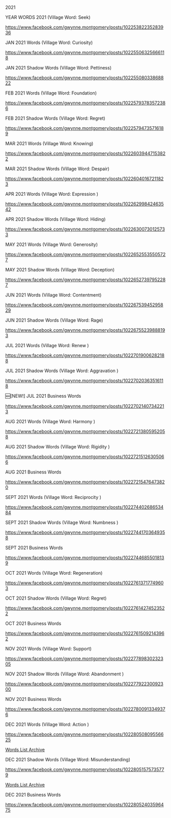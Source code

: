 2021

YEAR WORDS 2021 (Village Word: Seek)

https://www.facebook.com/gwynne.montgomery/posts/10225382235283936

JAN 2021 Words (Village Word: Curiosity)

https://www.facebook.com/gwynne.montgomery/posts/10225506325666118

JAN 2021 Shadow Words (Village Word: Pettiness)

https://www.facebook.com/gwynne.montgomery/posts/10225508033868822

FEB 2021 Words (Village Word: Foundation)

https://www.facebook.com/gwynne.montgomery/posts/10225793783572386

FEB 2021 Shadow Words (Village Word: Regret)

https://www.facebook.com/gwynne.montgomery/posts/10225794735716189

MAR 2021 Words (Village Word: Knowing)

https://www.facebook.com/gwynne.montgomery/posts/10226039447153822

MAR 2021 Shadow Words (Village Word: Despair) 

https://www.facebook.com/gwynne.montgomery/posts/10226040167211823

APR 2021 Words (Village Word: Expression )

https://www.facebook.com/gwynne.montgomery/posts/10226299842463542

APR 2021 Shadow Words (Village Word: Hiding)

https://www.facebook.com/gwynne.montgomery/posts/10226300730125733

MAY 2021 Words (Village Word: Generosity)

https://www.facebook.com/gwynne.montgomery/posts/10226525535505727

MAY 2021 Shadow Words (Village Word: Deception)

https://www.facebook.com/gwynne.montgomery/posts/10226527397952287

JUN 2021 Words (Village Word: Contentment)

https://www.facebook.com/gwynne.montgomery/posts/10226753945295829

JUN 2021 Shadow Words (Village Word: Rage)

https://www.facebook.com/gwynne.montgomery/posts/10226755239888193

JUL 2021 Words (Village Word: Renew )

https://www.facebook.com/gwynne.montgomery/posts/10227019006282188

JUL 2021 Shadow Words (Village Word: Aggravation )

https://www.facebook.com/gwynne.montgomery/posts/10227020363516118

🆕️[NEW!] JUL 2021 Business Words

https://www.facebook.com/gwynne.montgomery/posts/10227021407342213

AUG 2021 Words (Village Word: Harmony )

https://www.facebook.com/gwynne.montgomery/posts/10227213805952058

AUG 2021 Shadow Words (Village Word: Rigidity )

https://www.facebook.com/gwynne.montgomery/posts/10227215126305066

AUG 2021 Business Words

https://www.facebook.com/gwynne.montgomery/posts/10227215476473820

SEPT 2021 Words (Village Word: Reciprocity )

https://www.facebook.com/gwynne.montgomery/posts/10227440268653484

SEPT 2021 Shadow Words (Village Word: Numbness )

https://www.facebook.com/gwynne.montgomery/posts/10227441703649358

SEPT 2021 Business Words

https://www.facebook.com/gwynne.montgomery/posts/10227446855018139

OCT 2021 Words (Village Word: Regeneration)

https://www.facebook.com/gwynne.montgomery/posts/10227613717749603

OCT 2021 Shadow Words (Village Word: Regret)

https://www.facebook.com/gwynne.montgomery/posts/10227614274523522

OCT 2021 Business Words

https://www.facebook.com/gwynne.montgomery/posts/10227615092143962

NOV 2021 Words (Village Word: Support)

https://www.facebook.com/gwynne.montgomery/posts/10227789830232305

NOV 2021 Shadow Words (Village Word: Abandonment )

https://www.facebook.com/gwynne.montgomery/posts/10227792230092300

NOV 2021 Business Words

https://www.facebook.com/gwynne.montgomery/posts/10227800913349376

DEC 2021 Words (Village Word: Action )

https://www.facebook.com/gwynne.montgomery/posts/10228050809556625

[Words List Archive](WordsList_2021_December_Words.md)

DEC 2021 Shadow Words (Village Word: Misunderstanding)

https://www.facebook.com/gwynne.montgomery/posts/10228051575735779

[Words List Archive](WordsList_2021_December_Shadow_Words.md)

DEC 2021 Business Words

https://www.facebook.com/gwynne.montgomery/posts/10228052403596475
